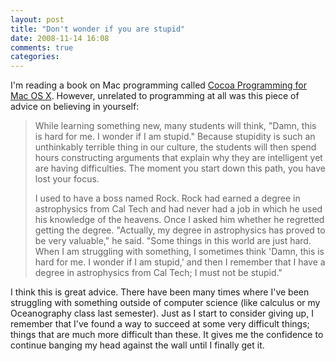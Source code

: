 ```yaml
---
layout: post
title: "Don't wonder if you are stupid"
date: 2008-11-14 16:08
comments: true
categories: 
---
```


I'm reading a book on Mac programming called [Cocoa Programming for Mac OS X](http://www.amazon.com/Cocoa-Programming-Mac-OS-3rd/dp/0321503619/). However, unrelated to programming at all was this piece of advice on believing in yourself:

> While learning something new, many students will think, "Damn, this is hard for me. I wonder if I am stupid." Because stupidity is such an unthinkably terrible thing in our culture, the students will then spend hours constructing arguments that explain why they are intelligent yet are having difficulties. The moment you start down this path, you have lost your focus.
> 
> I used to have a boss named Rock. Rock had earned a degree in astrophysics from Cal Tech and had never had a job in which he used his knowledge of the heavens. Once I asked him whether he regretted getting the degree. "Actually, my degree in astrophysics has proved to be very valuable," he said. "Some things in this world are just hard. When I am struggling with something, I sometimes think 'Damn, this is hard for me. I wonder if I am stupid,' and then I remember that I have a degree in astrophysics from Cal Tech; I must not be stupid."

I think this is great advice. There have been many times where I've been struggling with something outside of computer science (like calculus or my Oceanography class last semester). Just as I start to consider giving up, I remember that I've found a way to succeed at some very difficult things; things that are much more difficult than these.  It gives me the confidence to continue banging my head against the wall until I finally get it.
